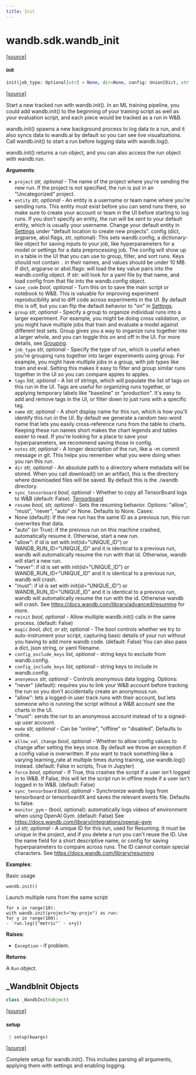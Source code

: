 ```yaml
---
title: Init
---
```


<a name="wandb.sdk.wandb_init"></a>
# wandb.sdk.wandb\_init

[[source]](https://github.com/wandb/client/blob/025b586d2951e741c7fbac2df201b9836211b679/wandb/sdk/wandb_init.py#L4)

<a name="wandb.sdk.wandb_init.init"></a>
#### init

```python
init(job_type: Optional[str] = None, dir=None, config: Union[Dict, str, None] = None, project: Optional[str] = None, entity: Optional[str] = None, reinit: bool = None, tags: Optional[Sequence] = None, group: Optional[str] = None, name: Optional[str] = None, notes: Optional[str] = None, magic: Union[dict, str, bool] = None, config_exclude_keys=None, config_include_keys=None, anonymous: Optional[str] = None, mode: Optional[str] = None, allow_val_change: Optional[bool] = None, resume: Optional[Union[bool, str]] = None, force: Optional[bool] = None, tensorboard=None, sync_tensorboard=None, monitor_gym=None, save_code=None, id=None, settings: Union[Settings, Dict[str, Any], None] = None) -> Union[Run, Dummy]
```

[[source]](https://github.com/wandb/client/blob/025b586d2951e741c7fbac2df201b9836211b679/wandb/sdk/wandb_init.py#L35)

Start a new tracked run with wandb.init(). In an ML training pipeline,
you could add wandb.init() to the beginning of your training script as well as
your evaluation script, and each piece would be tracked as a run in W&B.

wandb.init() spawns a new background process to log data to a run, and it
also syncs data to wandb.ai by default so you can see live visualizations.
Call wandb.init() to start a run before logging data with wandb.log().

wandb.init() returns a run object, and you can also access the run object
with wandb.run.

**Arguments**:

- `project` _str, optional_ - The name of the project where you're sending
the new run. If the project is not specified, the run is put in an
"Uncategorized" project.
- `entity` _str, optional_ - An entity is a username or team name where
you're sending runs. This entity must exist before you can send runs
there, so make sure to create your account or team in the UI before
starting to log runs.
If you don't specify an entity, the run will be sent to your default
entity, which is usually your username. Change your default entity
in [Settings](wandb.ai/settings) under "default location to create
new projects".
config (dict, argparse, absl.flags, str, optional):
This sets wandb.config, a dictionary-like object for saving inputs
to your job, like hyperparameters for a model or settings for a data
preprocessing job. The config will show up in a table in the UI that
you can use to group, filter, and sort runs. Keys should not contain
`.` in their names, and values should be under 10 MB.
If dict, argparse or absl.flags: will load the key value pairs into
the wandb.config object.
If str: will look for a yaml file by that name, and load config from
that file into the wandb.config object.
- `save_code` _bool, optional_ - Turn this on to save the main script or
notebook to W&B. This is valuable for improving experiment
reproducibility and to diff code across experiments in the UI. By
default this is off, but you can flip the default behavior to "on"
in [Settings](wandb.ai/settings).
- `group` _str, optional_ - Specify a group to organize individual runs into
a larger experiment. For example, you might be doing cross
validation, or you might have multiple jobs that train and evaluate
a model against different test sets. Group gives you a way to
organize runs together into a larger whole, and you can toggle this
on and off in the UI. For more details, see
[Grouping](docs.wandb.com/library/grouping).
- `job_type` _str, optional_ - Specify the type of run, which is useful when
you're grouping runs together into larger experiments using group.
For example, you might have multiple jobs in a group, with job types
like train and eval. Setting this makes it easy to filter and group
similar runs together in the UI so you can compare apples to apples.
- `tags` _list, optional_ - A list of strings, which will populate the list
of tags on this run in the UI. Tags are useful for organizing runs
together, or applying temporary labels like "baseline" or
"production". It's easy to add and remove tags in the UI, or filter
down to just runs with a specific tag.
- `name` _str, optional_ - A short display name for this run, which is how
you'll identify this run in the UI. By default we generate a random
two-word name that lets you easily cross-reference runs from the
table to charts. Keeping these run names short makes the chart
legends and tables easier to read. If you're looking for a place to
save your hyperparameters, we recommend saving those in config.
- `notes` _str, optional_ - A longer description of the run, like a -m commit
message in git. This helps you remember what you were doing when you
ran this run.
- `dir` _str, optional_ - An absolute path to a directory where metadata will
be stored. When you call download() on an artifact, this is the
directory where downloaded files will be saved. By default this is
the ./wandb directory.
- `sync_tensorboard` _bool, optional_ - Whether to copy all TensorBoard logs
to W&B (default: False).
[Tensorboard](https://docs.wandb.com/integrations/tensorboard)
- `resume` _bool, str, optional_ - Sets the resuming behavior. Options:
"allow", "must", "never", "auto" or None. Defaults to None.
Cases:
- None (default): If the new run has the same ID as a previous run,
this run overwrites that data.
- "auto" (or True): if the preivous run on this machine crashed,
automatically resume it. Otherwise, start a new run.
- "allow": if id is set with init(id="UNIQUE_ID") or
WANDB_RUN_ID="UNIQUE_ID" and it is identical to a previous run,
wandb will automatically resume the run with that id. Otherwise,
wandb will start a new run.
- "never": if id is set with init(id="UNIQUE_ID") or
WANDB_RUN_ID="UNIQUE_ID" and it is identical to a previous run,
wandb will crash.
- "must": if id is set with init(id="UNIQUE_ID") or
WANDB_RUN_ID="UNIQUE_ID" and it is identical to a previous run,
wandb will automatically resume the run with the id. Otherwise
wandb will crash.
See https://docs.wandb.com/library/advanced/resuming for more.
- `reinit` _bool, optional_ - Allow multiple wandb.init() calls in the same
process. (default: False)
- `magic` _bool, dict, or str, optional_ - The bool controls whether we try to
auto-instrument your script, capturing basic details of your run
without you having to add more wandb code. (default: False)
You can also pass a dict, json string, or yaml filename.
- `config_exclude_keys` _list, optional_ - string keys to exclude from
wandb.config.
- `config_include_keys` _list, optional_ - string keys to include in
wandb.config.
- `anonymous` _str, optional_ - Controls anonymous data logging. Options:
- "never" (default): requires you to link your W&B account before
tracking the run so you don't accidentally create an anonymous
run.
- "allow": lets a logged-in user track runs with their account, but
lets someone who is running the script without a W&B account see
the charts in the UI.
- "must": sends the run to an anonymous account instead of to a
signed-up user account.
- `mode` _str, optional_ - Can be "online", "offline" or "disabled". Defaults to
online.
- `allow_val_change` _bool, optional_ - Whether to allow config values to
change after setting the keys once. By default we throw an exception
if a config value is overwritten. If you want to track something
like a varying learning_rate at multiple times during training, use
wandb.log() instead. (default: False in scripts, True in Jupyter)
- `force` _bool, optional_ - If True, this crashes the script if a user isn't
logged in to W&B. If False, this will let the script run in offline
mode if a user isn't logged in to W&B. (default: False)
- `sync_tensorboard` _bool, optional_ - Synchronize wandb logs from tensorboard or
tensorboardX and saves the relevant events file. Defaults to false.
- `monitor_gym` - (bool, optional): automatically logs videos of environment when
using OpenAI Gym. (default: False)
See https://docs.wandb.com/library/integrations/openai-gym
- `id` _str, optional_ - A unique ID for this run, used for Resuming. It must
be unique in the project, and if you delete a run you can't reuse
the ID. Use the name field for a short descriptive name, or config
for saving hyperparameters to compare across runs. The ID cannot
contain special characters.
See https://docs.wandb.com/library/resuming



**Examples**:

Basic usage
```
wandb.init()
```

Launch multiple runs from the same script
```
for x in range(10):
with wandb.init(project="my-projo") as run:
for y in range(100):
- `run.log({"metric"` - x+y})
```


**Raises**:

- `Exception` - if problem.


**Returns**:

A `Run` object.

<a name="wandb.sdk.wandb_init._WandbInit"></a>
## \_WandbInit Objects

```python
class _WandbInit(object)
```

[[source]](https://github.com/wandb/client/blob/025b586d2951e741c7fbac2df201b9836211b679/wandb/sdk/wandb_init.py#L274)

<a name="wandb.sdk.wandb_init._WandbInit.setup"></a>
#### setup

```python
 | setup(kwargs)
```

[[source]](https://github.com/wandb/client/blob/025b586d2951e741c7fbac2df201b9836211b679/wandb/sdk/wandb_init.py#L286)

Complete setup for wandb.init(). This includes parsing all arguments,
applying them with settings and enabling logging.

